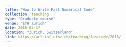 ```yaml
---
title: "How to Write Fast Numerical Code"
collection: teaching
type: "Graduate course"
venue: "ETH Zurich"
date: 2016-02-17
location: "Zurich, Switzerland"
link: https://acl.inf.ethz.ch/teaching/fastcode/2016/
---
```

